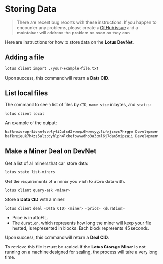 # Storing Data

> There are recent bug reports with these instructions. If you happen to encounter any problems, please create a [GitHub issue](https://github.com/filecoin-project/lotus/issues/new) and a maintainer will address the problem as soon as they can.

Here are instructions for how to store data on the **Lotus DevNet**.

## Adding a file

```sh
lotus client import ./your-example-file.txt
```

Upon success, this command will return a **Data CID**.

## List local files

The command to see a list of files by `CID`, `name`, `size` in bytes, and `status`:

```sh
lotus client local
```

An example of the output:

```sh
bafkreierupr5ioxn4obwly4i2a5cd2rwxqi6kwmcyyylifxjsmos7hrgpe Development/sample-1.txt 2332 ok
bafkreieuk7h4zs5alzpdyhlph4lxkefowvwdho3a3pml6j7dam5mipzaii Development/sample-2.txt 30618 ok
```

## Make a Miner Deal on DevNet

Get a list of all miners that can store data:

```sh
lotus state list-miners
```

Get the requirements of a miner you wish to store data with:

```sh
lotus client query-ask <miner>
```

Store a **Data CID** with a miner:

```sh
lotus client deal <Data CID> <miner> <price> <duration>
```

* Price is in attoFIL.
* The `duration`, which represents how long the miner will keep your file hosted, is represented in blocks. Each block represents 45 seconds.

Upon success, this command will return a **Deal CID**. 

To retrieve this file it must be sealed. If the **Lotus Storage Miner** is not running on a machine designed for sealing, the process will take a very long time. 
